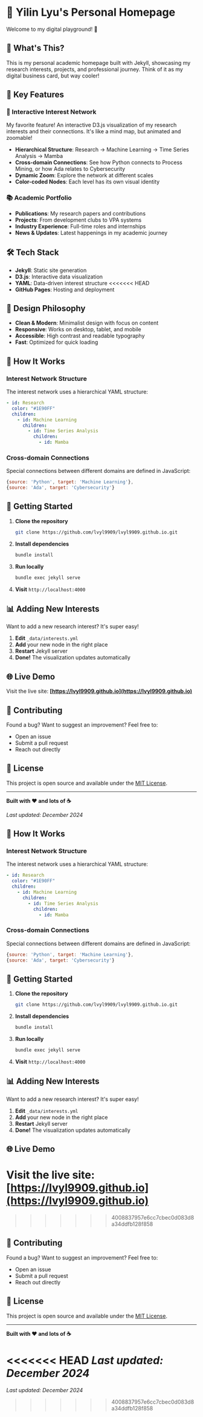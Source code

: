 # 🚀 Yilin Lyu's Personal Homepage

Welcome to my digital playground! 👋

## 🌟 What's This?

This is my personal academic homepage built with Jekyll, showcasing my research interests, projects, and professional journey. Think of it as my digital business card, but way cooler! 

## 🎯 Key Features

### 🧠 Interactive Interest Network
My favorite feature! An interactive D3.js visualization of my research interests and their connections. It's like a mind map, but animated and zoomable!

- **Hierarchical Structure**: Research → Machine Learning → Time Series Analysis → Mamba
- **Cross-domain Connections**: See how Python connects to Process Mining, or how Ada relates to Cybersecurity
- **Dynamic Zoom**: Explore the network at different scales
- **Color-coded Nodes**: Each level has its own visual identity

### 📚 Academic Portfolio
- **Publications**: My research papers and contributions
- **Projects**: From development clubs to VPA systems
- **Industry Experience**: Full-time roles and internships
- **News & Updates**: Latest happenings in my academic journey

## 🛠️ Tech Stack

- **Jekyll**: Static site generation
- **D3.js**: Interactive data visualization
- **YAML**: Data-driven interest structure
<<<<<<< HEAD
- **GitHub Pages**: Hosting and deployment

## 🎨 Design Philosophy

- **Clean & Modern**: Minimalist design with focus on content
- **Responsive**: Works on desktop, tablet, and mobile
- **Accessible**: High contrast and readable typography
- **Fast**: Optimized for quick loading

## 🔧 How It Works

### Interest Network Structure
The interest network uses a hierarchical YAML structure:

```yaml
- id: Research
  color: "#1E90FF"
  children:
    - id: Machine Learning
      children:
        - id: Time Series Analysis
          children:
            - id: Mamba
```

### Cross-domain Connections
Special connections between different domains are defined in JavaScript:

```javascript
{source: 'Python', target: 'Machine Learning'},
{source: 'Ada', target: 'Cybersecurity'}
```

## 🚀 Getting Started

1. **Clone the repository**
   ```bash
   git clone https://github.com/lvyl9909/lvyl9909.github.io.git
   ```

2. **Install dependencies**
   ```bash
   bundle install
   ```

3. **Run locally**
   ```bash
   bundle exec jekyll serve
   ```

4. **Visit** `http://localhost:4000`

## 📊 Adding New Interests

Want to add a new research interest? It's super easy!

1. **Edit** `_data/interests.yml`
2. **Add** your new node in the right place
3. **Restart** Jekyll server
4. **Done!** The visualization updates automatically

## 🌐 Live Demo

Visit the live site: **[https://lvyl9909.github.io](https://lvyl9909.github.io)**

## 🤝 Contributing

Found a bug? Want to suggest an improvement? Feel free to:
- Open an issue
- Submit a pull request
- Reach out directly

## 📝 License

This project is open source and available under the [MIT License](LICENSE).

---

**Built with ❤️ and lots of ☕**

*Last updated: December 2024*
## 🔧 How It Works

### Interest Network Structure
The interest network uses a hierarchical YAML structure:

```yaml
- id: Research
  color: "#1E90FF"
  children:
    - id: Machine Learning
      children:
        - id: Time Series Analysis
          children:
            - id: Mamba
```

### Cross-domain Connections
Special connections between different domains are defined in JavaScript:

```javascript
{source: 'Python', target: 'Machine Learning'},
{source: 'Ada', target: 'Cybersecurity'}
```

## 🚀 Getting Started

1. **Clone the repository**
   ```bash
   git clone https://github.com/lvyl9909/lvyl9909.github.io.git
   ```

2. **Install dependencies**
   ```bash
   bundle install
   ```

3. **Run locally**
   ```bash
   bundle exec jekyll serve
   ```

4. **Visit** `http://localhost:4000`

## 📊 Adding New Interests

Want to add a new research interest? It's super easy!

1. **Edit** `_data/interests.yml`
2. **Add** your new node in the right place
3. **Restart** Jekyll server
4. **Done!** The visualization updates automatically

## 🌐 Live Demo

Visit the live site: **[https://lvyl9909.github.io](https://lvyl9909.github.io)**
=======
>>>>>>> 4008837957e6cc7cbec0d083d8a34ddfb128f858

## 🤝 Contributing

Found a bug? Want to suggest an improvement? Feel free to:
- Open an issue
- Submit a pull request
- Reach out directly

## 📝 License

This project is open source and available under the [MIT License](LICENSE).

---

**Built with ❤️ and lots of ☕**

<<<<<<< HEAD
*Last updated: December 2024* 
=======
*Last updated: December 2024*
>>>>>>> 4008837957e6cc7cbec0d083d8a34ddfb128f858
